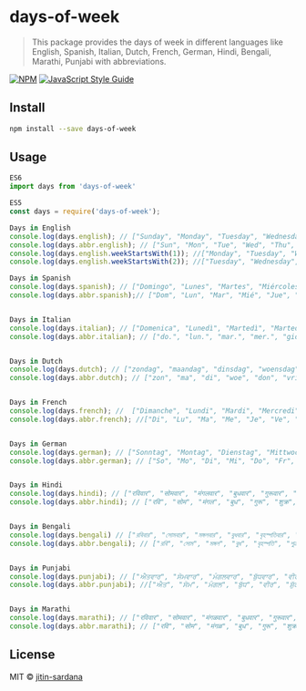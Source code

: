 # days-of-week

> This package provides the days of week in different languages like English, Spanish, Italian, Dutch, French, German, Hindi, Bengali, Marathi, Punjabi with abbreviations.

[![NPM](https://img.shields.io/npm/v/days-of-week.svg)](https://www.npmjs.com/package/days-of-week) [![JavaScript Style Guide](https://img.shields.io/badge/code_style-standard-brightgreen.svg)](https://standardjs.com)

## Install

```bash
npm install --save days-of-week
```

## Usage

```javascript
ES6
import days from 'days-of-week'

ES5
const days = require('days-of-week');

Days in English
console.log(days.english); // ["Sunday", "Monday", "Tuesday", "Wednesday", "Thursday", "Friday", "Saturday"]
console.log(days.abbr.english); // ["Sun", "Mon", "Tue", "Wed", "Thu", "Fri", "Sat"]
console.log(days.english.weekStartsWith(1)); //["Monday", "Tuesday", "Wednesday", "Thursday", "Friday", "Saturday", "Sunday"]
console.log(days.english.weekStartsWith(2)); //["Tuesday", "Wednesday", "Thursday", "Friday", "Saturday", "Sunday", "Monday"]

Days in Spanish
console.log(days.spanish); // ["Domingo", "Lunes", "Martes", "Miércoles", "Jueves", "Viernes", "Sábado"]
console.log(days.abbr.spanish);// ["Dom", "Lun", "Mar", "Mié", "Jue", "Vie", "Sáb"]


Days in Italian
console.log(days.italian); // ["Domenica", "Lunedì", "Martedì", "Martedì", "Giovedì", "Venerdì", "Sabato"]
console.log(days.abbr.italian); // ["do.", "lun.", "mar.", "mer.", "gio.", "ven.", "sab."]


Days in Dutch
console.log(days.dutch); // ["zondag", "maandag", "dinsdag", "woensdag", "donderdag", "vrijdag",  "zaterdag"]
console.log(days.abbr.dutch); // ["zon", "ma", "di", "woe", "don", "vrij", "zat"]


Days in French
console.log(days.french); //  ["Dimanche", "Lundi", "Mardi", "Mercredi", "Jeudi", "Vendredi", "Samedi"]
console.log(days.abbr.french); //["Di", "Lu", "Ma", "Me", "Je", "Ve", "Sa"]


Days in German
console.log(days.german); // ["Sonntag", "Montag", "Dienstag", "Mittwoch", "Donnerstag", "Freitag", "Samstag"]
console.log(days.abbr.german); // ["So", "Mo", "Di", "Mi", "Do", "Fr", "Sa"]


Days in Hindi
console.log(days.hindi); // ["रविवार", "सोमवार", "मंगलवार", "बुधवार", "गुरूवार", "शुक्रवार", "शनिवार"]
console.log(days.abbr.hindi); // ["रवि", "सोम", "मंगल", "बुध", "गुरू", "शुक्र", "शनि"]


Days in Bengali
console.log(days.bengali) // ["রবিবার", "সোমবার", "মঙ্গলবার", "বুধবার", "বৃহস্পতিবার", "শুক্রবার", "শনিবার"]
console.log(days.abbr.bengali); // ["রবি", "সোম", "মঙ্গল", "বুধ", "বৃহস্পতি", "শুক্র", "শনি"]


Days in Punjabi
console.log(days.punjabi); // ["ਐਤਵਾਰ", "ਸੋਮਵਾਰ", "ਮੰਗਲਵਾਰ", "ਬੁੱਧਵਾਰ", "ਵੀਰਵਾਰ", "ਸ਼ੁੱਕਰਵਾਰ", "ਸ਼ਨੀਵਾਰ"]
console.log(days.abbr.punjabi); //["ਐਤ", "ਸੋਮ", "ਮੰਗਲ", "ਬੁੱਧ", "ਵੀਰ", "ਸ਼ੁੱਕਰ", "ਸ਼ਨੀ"]


Days in Marathi
console.log(days.marathi); // ["रविवार", "सोमवार", "मंगळवार", "बुधवार", "गुरूवार", "शुक्रवार", "शनिवार"]
console.log(days.abbr.marathi); // ["रवि", "सोम", "मंगळ", "बुध", "गुरू", "शुक्र", "शनि"]


```

## License

MIT © [jitin-sardana](https://github.com/jitin-sardana)
